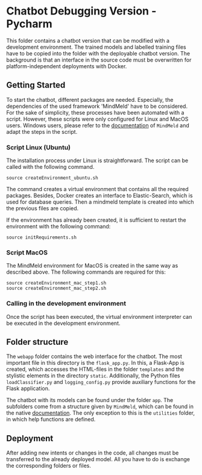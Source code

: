 # Chatbot Debugging Version - Pycharm

This folder contains a chatbot version that can be modified with a development environment. The trained models and labelled training files have to be copied into the folder with the deployable chatbot version. The background is that an interface in the source code must be overwritten for platform-independent deployments with Docker.

## Getting Started

To start the chatbot, different packages are needed. Especially, the dependencies of the used framework 'MindMeld' have to be considered. For the sake of simplicity, these processes have been automated with a script. However, these scripts were only configured for Linux and MacOS users. Windows users, please refer to the [documentation](https://www.mindmeld.com/docs/userguide/getting_started.html) of `MindMeld` and adapt the steps in the script.

### Script Linux (Ubuntu)

The installation process under Linux is straightforward. The script can be called with the following command.
```
source createEnvironment_ubuntu.sh
```
The command creates a virtual environment that contains all the required packages. Besides, Docker creates an interface to Elastic-Search, which is used for database queries. Then a mindmeld template is created into which the previous files are copied. 

If the environment has already been created, it is sufficient to restart the environment with the following command:

```
source initRequirements.sh
``` 

### Script MacOS

The MindMeld environment for MacOS is created in the same way as described above. The following commands are required for this: 

```
source createEnvironment_mac_step1.sh
source createEnvironment_mac_step2.sh
```

### Calling in the development environment

Once the script has been executed, the virtual environment interpreter can be executed in the development environment.

## Folder structure

The ``webapp`` folder contains the web interface for the chatbot. The most important file in this directory is the `flask_app.py`. In this, a Flask-App is created, which accesses the HTML-files in the folder `templates` and the stylistic elements in the directory `static`. Additionally, the Python files `loadClassifier.py` and `logging_config.py` provide auxiliary functions for the Flask application.

The chatbot with its models can be found under the folder `app`. The subfolders come from a structure given by `MindMeld`, which can be found in the native [documentation](https://www.mindmeld.com/docs/userguide/getting_started.html). The only exception to this is the `utilities` folder, in which help functions are defined.

## Deployment

After adding new intents or changes in the code, all changes must be transferred to the already deployed model. All you have to do is exchange the corresponding folders or files.
<!--stackedit_data:
eyJoaXN0b3J5IjpbLTE3ODU5OTY5NDldfQ===
-->
